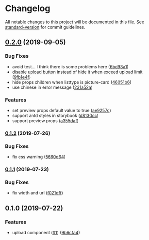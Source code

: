 # Changelog

All notable changes to this project will be documented in this file. See [standard-version](https://github.com/conventional-changelog/standard-version) for commit guidelines.

## [0.2.0](https://github.com/36node/sketch/compare/v0.1.2...v0.2.0) (2019-09-05)


### Bug Fixes

* avoid test... I think there is some problems here ([6bd93a1](https://github.com/36node/sketch/commit/6bd93a1))
* disable upload button instead of hide it when exceed upload limit ([9fb1e4f](https://github.com/36node/sketch/commit/9fb1e4f))
* hide props children when listtype is picture-card ([46051b6](https://github.com/36node/sketch/commit/46051b6))
* use chinese in error message ([231a52a](https://github.com/36node/sketch/commit/231a52a))


### Features

* set preview props default value to true ([ae9257c](https://github.com/36node/sketch/commit/ae9257c))
* support antd styles in storybook ([d8130cc](https://github.com/36node/sketch/commit/d8130cc))
* support preview props ([a355daf](https://github.com/36node/sketch/commit/a355daf))



### [0.1.2](https://github.com/36node/sketch/compare/v0.1.1...v0.1.2) (2019-07-26)


### Bug Fixes

* fix css warning ([5660d64](https://github.com/36node/sketch/commit/5660d64))



### [0.1.1](https://github.com/36node/sketch/compare/v0.1.0...v0.1.1) (2019-07-23)


### Bug Fixes

* fix width and url ([f021dff](https://github.com/36node/sketch/commit/f021dff))



## 0.1.0 (2019-07-22)


### Features

* upload component ([#1](https://github.com/36node/sketch/issues/1)) ([9b6cfa4](https://github.com/36node/sketch/commit/9b6cfa4))
